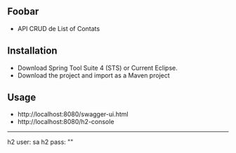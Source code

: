 ## Foobar
* API CRUD de List of Contats

## Installation
* Download Spring Tool Suite 4 (STS) or Current Eclipse.
* Download the project and import as a Maven project

## Usage
* http://localhost:8080/swagger-ui.html
* http://localhost:8080/h2-console
------------------------------------------
  h2 user: sa
  h2 pass: ""
